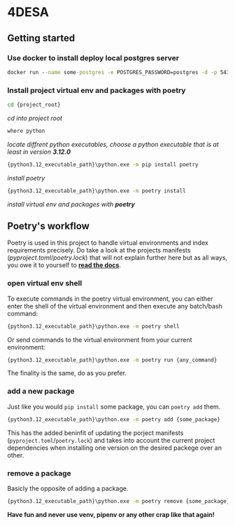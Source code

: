 # 4DESA
## Getting started

### Use docker to install deploy local postgres server
 ```cmd
 docker run --name some-postgres -e POSTGRES_PASSWORD=postgres -d -p 5432:5432 postgres
 ```
### Install project virtual env and packages with poetry
```cmd
cd {project_root}
```
_cd into project root_
```cmd
where python
```
_locate diffrent python executables, choose a python executable that is at least in version **3.12.0**_
```cmd
{python3.12_executable_path}\python.exe -m pip install poetry 
```
_install poetry_
```cmd
{python3.12_executable_path}\python.exe -m poetry install
```
_install virtual env and packages with **poetry**_


## Poetry's workflow
Poetry is used in this project to handle virtual environments and index requirements precisely. 
Do take a look at the projects manifests (_pyproject.toml_/_poetry.lock_) that will not explain further here but as all ways, you owe it to yourself to [**read the docs**](https://python-poetry.org/).

### open virtual env shell
To execute commands in the poetry virtual environment, you can either enter the shell of the virtual environment and then execute any batch/bash command:
```cmd
{python3.12_executable_path}\python.exe -m poetry shell
```
Or send commands to the virtual environment from your current environment:
```cmd
{python3.12_executable_path}\python.exe -m poetry run {any_command}
```
The finality is the same, do as you prefer.

### add a new package
Just like you would `pip install` some package, you can `poetry add` them.
```cmd
{python3.12_executable_path}\python.exe -m poetry add {some_package}
```
This has the added beninfit of updating the porject manifests (`pyproject.toml`/`poetry.lock`) and takes into account the current project dependencies when installing one version on the desired packege over an other.

### remove a package
Basicly the opposite of adding a package.

```cmd
{python3.12_executable_path}\python.exe -m poetry remove {some_package}
```








**Have fun and never use venv, pipenv or any other crap like that again!**

